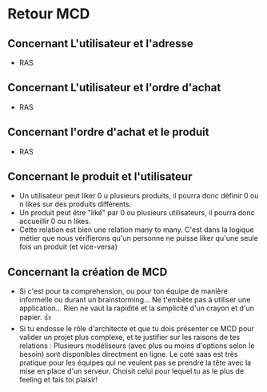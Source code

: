 # Retour MCD
## Concernant L'utilisateur et l'adresse
- RAS
## Concernant L'utilisateur et l'ordre d'achat
- RAS
## Concernant l'ordre d'achat et le produit
- RAS
## Concernant le produit et l'utilisateur
- Un utilisateur peut liker 0 u plusieurs produits, il pourra donc définir 0 ou n likes sur des produits différents.
- Un produit peut être "liké" par 0 ou plusieurs utilisateurs, il pourra donc accueillir 0 ou n likes.
- Cette relation est bien une relation many to many. C'est dans la logique métier que nous vérifierons qu'un personne ne puisse liker qu'une seule fois un produit (et vice-versa)
## Concernant la création de MCD
- Si c'est pour ta comprehension, ou pour ton équipe de manière informelle ou durant un brainstorming... Ne t'embète pas à utiliser une application... Rien ne vaut la rapidité et la simplicité d'un crayon et d'un papier. :thumbsup:
- Si tu endosse le rôle d'architecte et que tu dois présenter ce MCD pour valider un projet plus complexe, et te justifier sur les raisons de tes relations :
Plusieurs modéliseurs (avec plus ou moins d'options selon le besoin) sont disponibles directment en ligne. Le coté saas est très pratique pour les équipes qui ne veulent pas se prendre la tête avec la mise en place d'un serveur. Choisit celui pour lequel tu as le plus de feeling et fais toi plaisir!